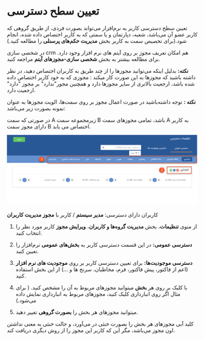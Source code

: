 ﻿
# تعیین سطح دسترسی 

تعیین سطح دسترسی کاربر به نرم‌افزار می‌تواند بصورت فردی، از طریق گروهی که کاربر عضو آن می‌باشد، شعبه، دپارتمان و یا سمتی که به کاربر اختصاص داده شده، انجام شود.(برای تخصیص سمت به کاربر بخش **مدیریت حکم‌های پرسنلی** را مطالعه کنید.)

در شخصی سازی crm  هم امکان تعریف مجوز بر روی آیتم های نرم افزار وجود دارد. برای مطالعه بیشتر به بخش **شخصی سازی-مجوزهای آیتم** مراجعه کنید.

**نکته:** بدلیل اینکه می‌توانید  مجوزها را از چند طریق به کاربران اختصاص دهید، در نظر داشته باشید که  مجوزها به این صورت کار میکند : مجوزی که به خود کاربر اختصاص داده شده باشد، ارجعیت بالاتری از سایر مجوزها دارد و  همچنین مجور"ندارد" بر مجوز "دارد" ارجعیت دارد.

**نکته :** توجه داشته‌باشید در صورت اعمال مجوز بر روی سمت‌ها، الویت مجوزها به عنوان نمونه بصورت زیر می‌باشد:

 در صورتی که سمت A  زیرمجموعه سمت B باشد، تمامی مجوزهای سمت A به کاربر دارای مجوز سمت B اختصاص می یابد.

![](permission1.png)



کاربران دارای دسترسی: **مدیر سیستم** / کاربر با **مجوز مدیریت کاربران** 

1) از منوی **تنظیمات**، بخش **مدیریت گروه‌ها و کاربران**، **ویرایش مجوز** کاربر مورد نظر را انتخاب کنید.

2) **دسترسی عمومی:** در این قسمت دسترسی‌ کاربر به **بخش‌های عمومی** نرم‌افزار را تعیین کنید.

3) **دسترسی موجودیت‌ها:** برای تعیین دسترسی کاربر بر روی **موجودیت های نرم افزار** (اعم از فاکتور، پیش فاکتور، فرم، مخاطبان، سرنخ ها و ...)  از این بخش استفاده کنید.

4)	با کلیک بر روی هر **بخش** میتوانید مجوزهای مربوط به آن را مشخص کنید. ( برای مثال اگر روی انبارداری کلیک کنید، مجوزهای مربوط به انبارداری نمایش داده می‌شود.)

5) میتوانید مجوزهای هر بخش را **بصورت گروهی** تغییر دهید.

کلید آبی مجوزهای هر بخش را بصورت خنثی در می‌آورد، و حالت خنثی به معنی نداشتن اون مجوز می‌باشد، مگر این که کاربر این مجوز را از روش دیگری دریافت کند.
